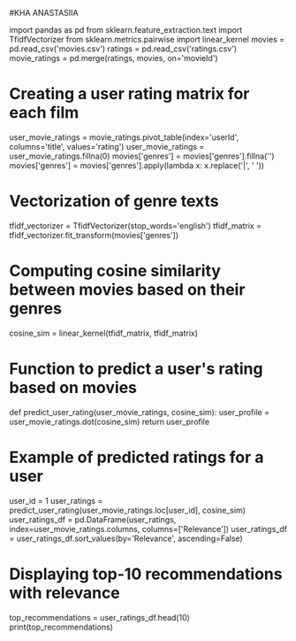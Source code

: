 #KHA ANASTASIIA

import pandas as pd
from sklearn.feature_extraction.text import TfidfVectorizer
from sklearn.metrics.pairwise import linear_kernel
movies = pd.read_csv('movies.csv')
ratings = pd.read_csv('ratings.csv')
movie_ratings = pd.merge(ratings, movies, on='movieId')
# Creating a user rating matrix for each film
user_movie_ratings = movie_ratings.pivot_table(index='userId', columns='title', values='rating')
user_movie_ratings = user_movie_ratings.fillna(0)
movies['genres'] = movies['genres'].fillna('')
movies['genres'] = movies['genres'].apply(lambda x: x.replace('|', ' '))

#  Vectorization of genre texts
tfidf_vectorizer = TfidfVectorizer(stop_words='english')
tfidf_matrix = tfidf_vectorizer.fit_transform(movies['genres'])

# Computing cosine similarity between movies based on their genres
cosine_sim = linear_kernel(tfidf_matrix, tfidf_matrix)

# Function to predict a user's rating based on movies
def predict_user_rating(user_movie_ratings, cosine_sim):
    user_profile = user_movie_ratings.dot(cosine_sim)
    return user_profile

# Example of predicted ratings for a user
user_id = 1
user_ratings = predict_user_rating(user_movie_ratings.loc[user_id], cosine_sim)
user_ratings_df = pd.DataFrame(user_ratings, index=user_movie_ratings.columns, columns=['Relevance'])
user_ratings_df = user_ratings_df.sort_values(by='Relevance', ascending=False)

# Displaying top-10 recommendations with relevance
top_recommendations = user_ratings_df.head(10)
print(top_recommendations)
